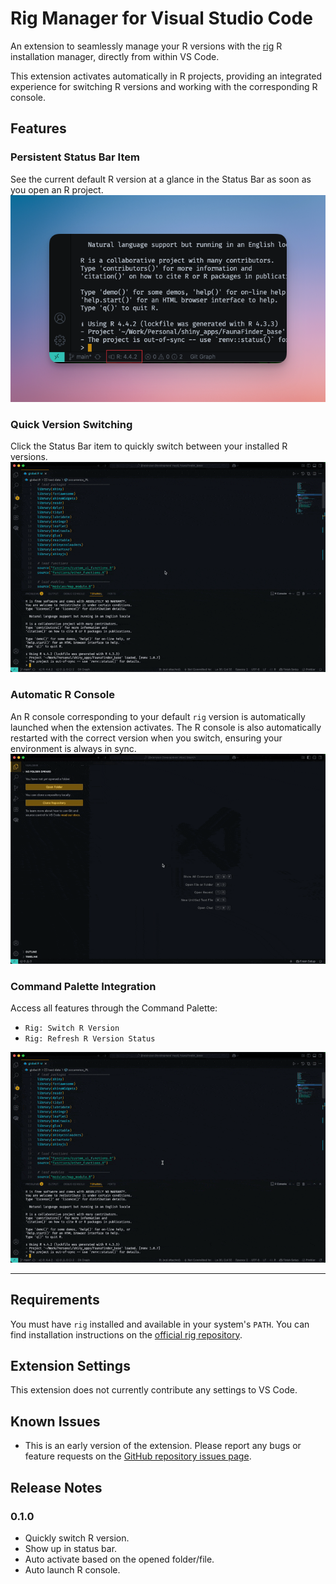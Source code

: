 # Rig Manager for Visual Studio Code

An extension to seamlessly manage your R versions with the [rig](https://github.com/r-lib/rig) R installation manager, directly from within VS Code.

This extension activates automatically in R projects, providing an integrated experience for switching R versions and working with the corresponding R console.

## Features

### Persistent Status Bar Item
See the current default R version at a glance in the Status Bar as soon as you open an R project.
![Status Bar](screenshots/status_bar.png)

### Quick Version Switching
Click the Status Bar item to quickly switch between your installed R versions.
![Switch R Version](screenshots/quick_version_switch.gif)

### Automatic R Console
An R console corresponding to your default `rig` version is automatically launched when the extension activates. The R console is also automatically restarted with the correct version when you switch, ensuring your environment is always in sync.
![Launch R Console](screenshots/auto_launch_r_console.gif)

### Command Palette Integration
Access all features through the Command Palette:
  * `Rig: Switch R Version`
  * `Rig: Refresh R Version Status`

![Command Palette](screenshots/command_palette_integration.gif)

---

## Requirements

You must have `rig` installed and available in your system's `PATH`. You can find installation instructions on the [official rig repository](https://github.com/r-lib/rig).

## Extension Settings

This extension does not currently contribute any settings to VS Code.

## Known Issues

* This is an early version of the extension. Please report any bugs or feature requests on the [GitHub repository issues page](https://github.com/WahiduzzamanKhan/rig-manager-vscode/issues).

## Release Notes

### 0.1.0

- Quickly switch R version.
- Show up in status bar.
- Auto activate based on the opened folder/file.
- Auto launch R console.
